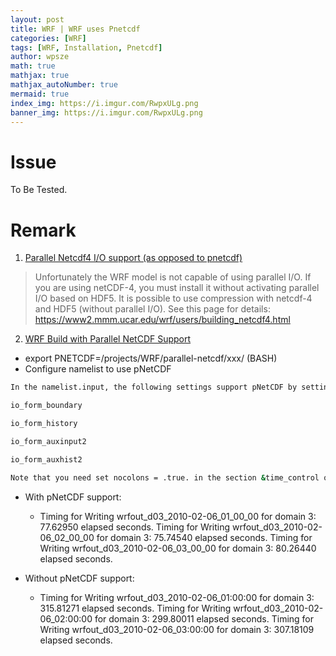 ```yaml
---
layout: post
title: WRF | WRF uses Pnetcdf
categories: [WRF]
tags: [WRF, Installation, Pnetcdf]
author: wpsze
math: true
mathjax: true
mathjax_autoNumber: true
mermaid: true
index_img: https://i.imgur.com/RwpxULg.png
banner_img: https://i.imgur.com/RwpxULg.png
---
```


# Issue

To Be Tested.

# Remark

1. [Parallel Netcdf4 I/O support (as opposed to pnetcdf)](https://forum.mmm.ucar.edu/threads/parallel-netcdf4-i-o-support-as-opposed-to-pnetcdf.9509/)
> Unfortunately the WRF model is not capable of using parallel I/O. If you are using netCDF-4, you must install it without activating parallel I/O based on HDF5. It is possible to use compression with netcdf-4 and HDF5 (without parallel I/O). See this page for details:
https://www2.mmm.ucar.edu/wrf/users/building_netcdf4.html

2. [WRF Build with Parallel NetCDF Support](http://climate-cms.wikis.unsw.edu.au/WRF_Build_with_Parallel_NetCDF_Support)
-  export PNETCDF=/projects/WRF/parallel-netcdf/xxx/ (BASH)
-  Configure namelist to use pNetCDF

```sh
In the namelist.input, the following settings support pNetCDF by setting value to 11:

io_form_boundary

io_form_history

io_form_auxinput2

io_form_auxhist2

Note that you need set nocolons = .true. in the section &time_control of namelist.input
```

- With pNetCDF support:

    - Timing for Writing wrfout_d03_2010-02-06_01_00_00 for domain 3: 77.62950 elapsed seconds. Timing for Writing wrfout_d03_2010-02-06_02_00_00 for domain 3: 75.74540 elapsed seconds. Timing for Writing wrfout_d03_2010-02-06_03_00_00 for domain 3: 80.26440 elapsed seconds.

- Without pNetCDF support:
    - Timing for Writing wrfout_d03_2010-02-06_01:00:00 for domain 3: 315.81271 elapsed seconds. Timing for Writing wrfout_d03_2010-02-06_02:00:00 for domain 3: 299.80011 elapsed seconds. Timing for Writing wrfout_d03_2010-02-06_03:00:00 for domain 3: 307.18109 elapsed seconds.
